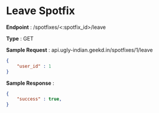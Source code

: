 # Leave Spotfix
**Endpoint** : /spotfixes/<:spotfix_id>/leave

**Type**	 : GET

**Sample Request** : api.ugly-indian.geekd.in/spotfixes/1/leave
```json
{
	"user_id" : 1
}
```

**Sample Response** :
```json
{
	"success" : true,
}
```
